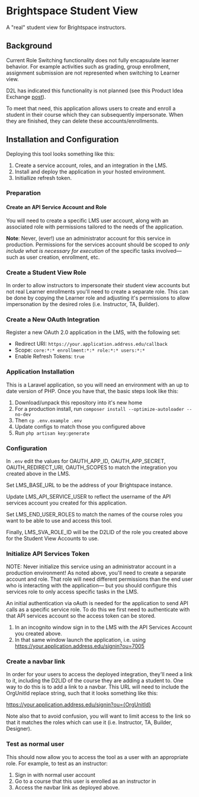 # Brightspace Student View

A "real" student view for Brightspace instructors.

## Background
Current Role Switching functionality does not fully encapsulate learner behavior. For example activities such as grading, group enrollment, assignment submission are not represented when switching to Learner view.  

D2L has indicated this functionality is not planned (see this Product Idea Exchange [post](https://desire2learn.brightidea.com/ideas/D2375)).

To meet that need, this application allows users to create and enroll a student in their course which they can subsequently impersonate. When they are finished, they can delete these accounts/enrollments.   

## Installation and Configuration

Deploying this tool looks something like this:

1. Create a service account, roles, and an integration in the LMS.
2. Install and deploy the application in your hosted environment.
3. Initiallize refresh token.  

### Preparation

#### Create an API Service Account and Role

You will need to create a specific LMS user account, along with an associated role with permissions tailored to the needs of the application.  

**Note**: Never, (ever!) use an administrator account for this service in production. Permissions for the services account should be scoped to *only include what is necessary for execution* of the specific tasks involved— such as user creation, enrollment, etc.

### Create a Student View Role

In order to allow instructors to impersonate their student view accounts but not real Learner enrollments you'll need to create a separate role. This can be done by copying the Learner role and adjusting it's permissions to allow impersonation by the desired roles (i.e. Instructor, TA, Builder).  

### Create a New OAuth Integration

Register a new OAuth 2.0 application in the LMS, with the following set:

* Redirect URI: `https://your.application.address.edu/callback`
* Scope: `core:*:* enrollment:*:* role:*:* users:*:*`
* Enable Refresh Tokens: `true`

### Application Installation

This is a Laravel application, so you will need an environment with an up to date version of PHP.  Once you have that, the basic steps look like this:
 
1. Download/unpack this repository into it's new home
3. For a production install, run `composer install --optimize-autoloader --no-dev` 
3. Then `cp .env.example .env`
1. Update configs to match those you configured above
1. Run `php artisan key:generate`

### Configuration

In `.env` edit the values for OAUTH_APP_ID, OAUTH_APP_SECRET, OAUTH_REDIRECT_URI, OAUTH_SCOPES to match the integration you created above in the LMS.

Set LMS_BASE_URL to be the address of your Brightspace instance.  

Update LMS_API_SERVICE_USER to reflect the username of the API services account you created for this application.

Set LMS_END_USER_ROLES to match the names of the course roles you want to be able to use and access this tool.   

Finally, LMS_SVA_ROLE_ID will be the D2LID of the role you created above for the Student View Accounts to use. 

### Initialize API Services Token

NOTE: Never initialize this service using an administrator account in a production environment!  As noted above, you'll need to create a separate account and role. That role will need different permissions than the end user who is interacting with the application— but you should configure this services role to only access specific tasks in the LMS. 

An initial authentication via oAuth is needed for the application to send API calls as a specific service role.  To do this we first need to authenticate with that API services account so the access token can be stored.  

1. In an incognito window sign in to the LMS with the API Services Account you created above.
2. In that same window launch the application, i.e. using https://your.application.address.edu/signin?ou=7005 

### Create a navbar link 

In order for your users to access the deployed integration, they'll need a link to it, including the D2LID of the course they are adding a student to.  One way to do this is to add a link to a navbar.  This URL will need to include the OrgUnitId replace string, such that it looks something like this:

https://your.application.address.edu/signin?ou={OrgUnitId}

Note also that to avoid confusion, you will want to limit access to the link so that it matches the roles which can use it (i.e. Instructor, TA, Builder, Designer).

### Test as normal user

This should now allow you to access the tool as a user with an appropriate role. For example, to test as an instructor:

1. Sign in with normal user account 
2. Go to a course that this user is enrolled as an instructor in
2. Access the navbar link as deployed above.

